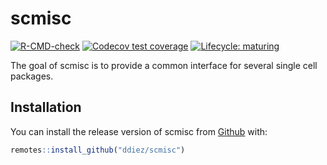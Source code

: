 scmisc
================

<!-- README.md is generated from README.Rmd. Please edit that file -->

[![R-CMD-check](https://github.com/ddiez/scmisc/workflows/R-CMD-check/badge.svg)](https://github.com/ddiez/scmisc/actions)
[![Codecov test
coverage](https://codecov.io/gh/ddiez/scmisc/branch/master/graph/badge.svg)](https://codecov.io/gh/ddiez/scmisc?branch=master)
[![Lifecycle:
maturing](https://img.shields.io/badge/lifecycle-maturing-blue.svg)]()

The goal of scmisc is to provide a common interface for several single
cell packages.

## Installation

You can install the release version of scmisc from
[Github](https://github.com/ddiez/scmisc) with:

``` r
remotes::install_github("ddiez/scmisc")
```
